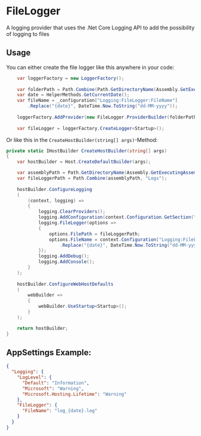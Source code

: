 # FileLogger
A logging provider that uses the .Net Core Logging API to add the possibility of logging to files

## Usage

You can either create the file logger like this anywhere in your code:

```C#
    var loggerFactory = new LoggerFactory();
    
    var folderPath = Path.Combine(Path.GetDirectoryName(Assembly.GetExecutingAssembly().Location), "Logs");
    var date = HelperMethods.GetCurrentDate();
    var fileName = _configuration["Logging:FileLogger:FileName"]
        .Replace("{date}", DateTime.Now.ToString("dd-MM-yyyy"));
    
    loggerFactory.AddProvider(new FileLogger.ProviderBuilder(folderPath, fileName).FileLoggerProvider);
        
    var fileLogger = loggerFactory.CreateLogger<Startup>();
```

Or like this in the ``CreateHostBuilder(string[] args)``-Method:
```C#
private static IHostBuilder CreateHostBuilder(string[] args)
{
    var hostBuilder = Host.CreateDefaultBuilder(args);

    var assemblyPath = Path.GetDirectoryName(Assembly.GetExecutingAssembly().Location);
    var fileLoggerPath = Path.Combine(assemblyPath, "Logs");
    
    hostBuilder.ConfigureLogging
    (
        (context, logging) =>
        {
            logging.ClearProviders();
            logging.AddConfiguration(context.Configuration.GetSection("Logging"));
            logging.FileLogger(options =>
            {
                options.FilePath = fileLoggerPath;
                options.FileName = context.Configuration["Logging:FileLogger:FileName"]
                    .Replace("{date}", DateTime.Now.ToString("dd-MM-yyyy"));
            });
            logging.AddDebug();
            logging.AddConsole();
        }
    );
    
    hostBuilder.ConfigureWebHostDefaults
    (
        webBuilder =>
        {
            webBuilder.UseStartup<Startup>();
        }
    );

    return hostBuilder;
}
```

## AppSettings Example:

```json
{
  "Logging": {
    "LogLevel": {
      "Default": "Information",
      "Microsoft": "Warning",
      "Microsoft.Hosting.Lifetime": "Warning"
    },
    "FileLogger": {
      "FileName": "log_{date}.log"
    }
  }
}
```
